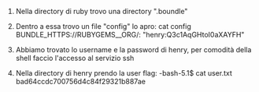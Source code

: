1) Nella directory di ruby trovo una directory ".boundle"
2) Dentro a essa trovo un file "config" lo apro:  cat config
BUNDLE_HTTPS://RUBYGEMS__ORG/: "henry:Q3c1AqGHtoI0aXAYFH"

3) Abbiamo trovato lo username e la password di henry, per comodità della shell faccio l'accesso al servizio ssh
4) Nella directory di henry prendo la user flag:
-bash-5.1$ cat user.txt
bad64ccdc700756d4c84f29321b887ae

